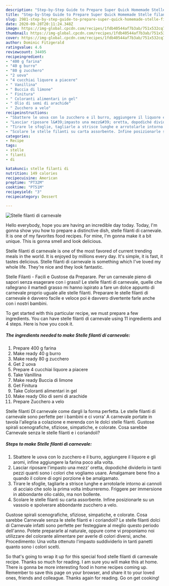 ```yaml
---
description: "Step-by-Step Guide to Prepare Super Quick Homemade Stelle filanti di carnevale"
title: "Step-by-Step Guide to Prepare Super Quick Homemade Stelle filanti di carnevale"
slug: 2981-step-by-step-guide-to-prepare-super-quick-homemade-stelle-filanti-di-carnevale
date: 2020-09-28T20:11:24.348Z
image: https://img-global.cpcdn.com/recipes/1fdb40544af7b3ab/751x532cq70/stelle-filanti-di-carnevale-recipe-main-photo.jpg
thumbnail: https://img-global.cpcdn.com/recipes/1fdb40544af7b3ab/751x532cq70/stelle-filanti-di-carnevale-recipe-main-photo.jpg
cover: https://img-global.cpcdn.com/recipes/1fdb40544af7b3ab/751x532cq70/stelle-filanti-di-carnevale-recipe-main-photo.jpg
author: Dominic Fitzgerald
ratingvalue: 4.6
reviewcount: 34495
recipeingredient:
- "400 g farina"
- "40 g burro"
- "80 g zucchero"
- "2 uova"
- "4 cucchiai liquore a piacere"
- " Vanillina"
- " Buccia di limone"
- " Finitura"
- " Coloranti alimentari in gel"
- " Olio di semi di arachide"
- " Zucchero a velo"
recipeinstructions:
- "Sbattere le uova con lo zucchero e il burro, aggiungere il liquore e gli aromi, infine aggiungere la farina poco alla volta."
- "Lasciar riposare l&#39;impasto una mezz&#39; oretta, dopodiché dividerlo in tanti pezzi quanti sono i colori che vogliamo usare. Amalgamare bene fino a quando il colore di ogni porzione è be amalgamato."
- "Tirare le sfoglie, tagliarle a strisce lunghe e arrotolarle intorno ai cannoli di acciaio che solo la prima volta imburreremo. Friggere per immersione in abbondante olio caldo, ma non bollente."
- "Scolare le stelle filanti su carta assorbente. Infine posizionarle su un vassoio e spolverare abbondante zucchero a velo."
categories:
- Recipe
tags:
- stelle
- filanti
- di

katakunci: stelle filanti di 
nutrition: 149 calories
recipecuisine: American
preptime: "PT32M"
cooktime: "PT51M"
recipeyield: "3"
recipecategory: Dessert

---
```



![Stelle filanti di carnevale](https://img-global.cpcdn.com/recipes/1fdb40544af7b3ab/751x532cq70/stelle-filanti-di-carnevale-recipe-main-photo.jpg)

Hello everybody, hope you are having an incredible day today. Today, I'm gonna show you how to prepare a distinctive dish, stelle filanti di carnevale. It is one of my favorites food recipes. For mine, I'm gonna make it a bit unique. This is gonna smell and look delicious.

Stelle filanti di carnevale is one of the most favored of current trending meals in the world. It is enjoyed by millions every day. It's simple, it is fast, it tastes delicious. Stelle filanti di carnevale is something which I've loved my whole life. They're nice and they look fantastic.

Stelle Filanti - Facili e Gustose da Preparare. Per un carnevale pieno di sapori senza esagerare con i grassi! Le stelle filanti di carnevale, quelle che rallegrano il martedì grasso mi hanno ispirato a fare un dolce appunto di carnevale proprio uguale alle stelle filanti. Preparare le stelle filanti di carnevale è davvero facile e veloce poi è davvero divertente farle anche con i nostri bambini.


To get started with this particular recipe, we must prepare a few ingredients. You can have stelle filanti di carnevale using 11 ingredients and 4 steps. Here is how you cook it.

<!--inarticleads1-->

##### The ingredients needed to make Stelle filanti di carnevale:

1. Prepare 400 g farina
1. Make ready 40 g burro
1. Make ready 80 g zucchero
1. Get 2 uova
1. Prepare 4 cucchiai liquore a piacere
1. Take  Vanillina
1. Make ready  Buccia di limone
1. Get  Finitura
1. Take  Coloranti alimentari in gel
1. Make ready  Olio di semi di arachide
1. Prepare  Zucchero a velo


Stelle filanti DI carnevale come dargli la forma perfetta. Le stelle filanti di carnevale sono perfette per i bambini e ci vorra&#39; A carnevale portate in tavola l&#39;allegria a colazione e merenda con le dolci stelle filanti. Gustose spirali scenografiche, sfiziose, simpatiche, e colorate. Cosa sarebbe Carnevale senza le stelle filanti e i coriandoli? 

<!--inarticleads2-->

##### Steps to make Stelle filanti di carnevale:

1. Sbattere le uova con lo zucchero e il burro, aggiungere il liquore e gli aromi, infine aggiungere la farina poco alla volta.
1. Lasciar riposare l&#39;impasto una mezz&#39; oretta, dopodiché dividerlo in tanti pezzi quanti sono i colori che vogliamo usare. Amalgamare bene fino a quando il colore di ogni porzione è be amalgamato.
1. Tirare le sfoglie, tagliarle a strisce lunghe e arrotolarle intorno ai cannoli di acciaio che solo la prima volta imburreremo. Friggere per immersione in abbondante olio caldo, ma non bollente.
1. Scolare le stelle filanti su carta assorbente. Infine posizionarle su un vassoio e spolverare abbondante zucchero a velo.


Gustose spirali scenografiche, sfiziose, simpatiche, e colorate. Cosa sarebbe Carnevale senza le stelle filanti e i coriandoli? Le stelle filanti dolci di Carnevale infatti sono perfette per festeggiare al meglio questo periodo dell&#39;anno. Potete prepararle al naturale, oppure come vi proponiamo noi utilizzare del colorante alimentare per averle di colori diversi, anche. Procedimento: Una volta ottenuto l&#39;impasto suddividerlo in tanti panetti quanto sono i colori scelti. 

So that's going to wrap it up for this special food stelle filanti di carnevale recipe. Thanks so much for reading. I am sure you will make this at home. There is gonna be more interesting food in home recipes coming up. Remember to save this page on your browser, and share it to your loved ones, friends and colleague. Thanks again for reading. Go on get cooking!
